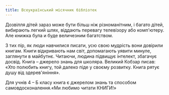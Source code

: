 ```yaml
---
title: Всеукраїнський місячник бібліотек
---
```


Дозвілля дітей зараз може бути більш ніж різноманітним, і багато дітей, вибирають легкий шлях, віддають перевагу телевізору або комп'ютеру. Але книжка була и буде величезним багатством.

З тих пір, як люди навчилися писати, усю свою мудрість вони довірили книгам. Книги відкривають нам світ, допомагають уявити минуле, заглянути в майбутнє. Читаючи, людина підвищує інтелект, збагачує досвід. Книга – джерело знань для школяра. Великий Кобзар писав: «Хто полюбить книгу, той далеко піде у своєму розвитку. Книга рятує душу від здерев'яніння».

Для учнів 4 – Б класу книга є джерелом знань та способом самовдосконалення.«Ми любимо читати КНИГИ!»

<slideshow id="_/72157660065263482" />
